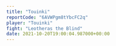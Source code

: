 ```yaml
---
title: "Touinki"
reportCode: "6AVWPgm8tYbcFC2q"
player: "Touinki"
fight: "Leotheras the Blind"
date: 2021-10-20T19:00:04.987000+00:00
---
```

